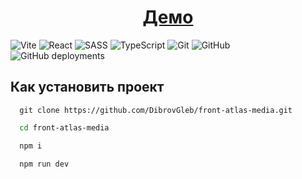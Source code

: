 <div align="center">

# [Демо](https://dibrovgleb.github.io/front-atlas-media/) 

</div>

![Vite](https://img.shields.io/badge/vite-181717?style=for-the-badge&logo=vite&logoColor=FFD62E)
![React](https://img.shields.io/badge/React-181717?style=for-the-badge&logo=react&logoColor=61DAFB)
![SASS](https://img.shields.io/badge/Sass-181717?style=for-the-badge&logo=sass&logoColor=CC6699)
![TypeScript](https://img.shields.io/badge/TypeScript-181717?style=for-the-badge&logo=typescript&logoColor=007ACC)
![Git](https://img.shields.io/badge/-Git-181717?style=for-the-badge&logo=git)
![GitHub](https://img.shields.io/badge/-GitHub-181717?style=for-the-badge&logo=github)
![GitHub deployments](https://img.shields.io/github/deployments/DibrovGleb/Vite-react-ts-ghpages-template/github-pages?style=for-the-badge&label=gh-pages+status)


## Как установить проект

```shell
  git clone https://github.com/DibrovGleb/front-atlas-media.git
```
```bash
  cd front-atlas-media
```
```bash
  npm i
```
```bash
  npm run dev
```
